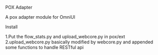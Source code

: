 POX Adapter 

A pox adapter module for OmniUI

Install


1.Put the flow_stats.py and upload_webcore.py in pox/ext
2.upload_webcore.py basically modified by webcore.py and appended some functions to handle RESTful api
